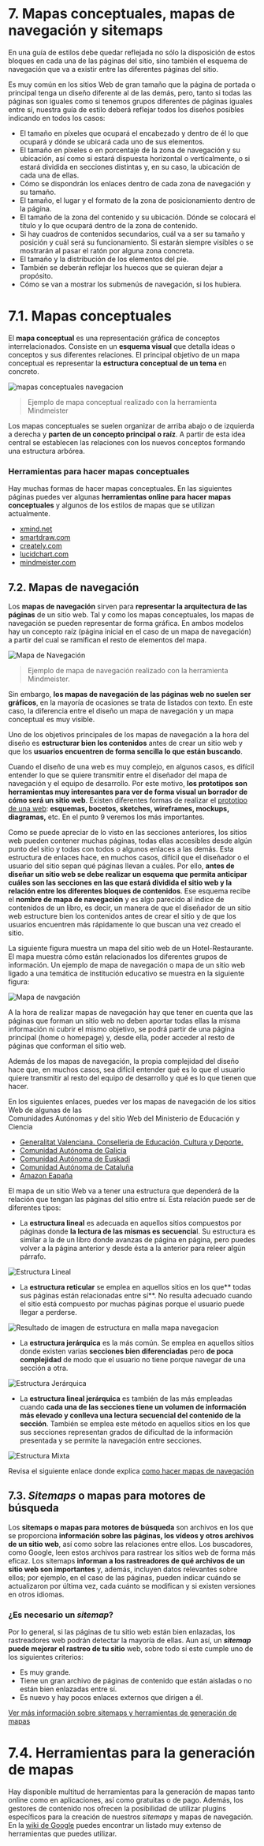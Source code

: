 # 7. Mapas conceptuales, mapas de navegación y sitemaps

En una guía de estilos debe quedar reflejada no sólo la disposición de estos bloques en cada una de las páginas del sitio, sino también el esquema de navegación que va a existir entre las diferentes páginas del sitio.

Es muy común en los sitios Web de gran tamaño que la página de portada o principal tenga un diseño diferente al de las demás, pero, tanto si todas las páginas son iguales como si tenemos grupos diferentes de páginas iguales entre sí, nuestra guía de estilo deberá reflejar todos los diseños posibles indicando en todos los casos:
- El tamaño en píxeles que ocupará el encabezado y dentro de él lo que ocupará y dónde se ubicará cada uno de sus elementos.
- El tamaño en píxeles o en porcentaje de la zona de navegación y su ubicación, así como si estará dispuesta horizontal o verticalmente, o si estará dividida en secciones distintas y, en su caso, la ubicación de cada una de ellas.
- Cómo se dispondrán los enlaces dentro de cada zona de navegación y su tamaño.
- El tamaño, el lugar y el formato de la zona de posicionamiento dentro de la página.
- El tamaño de la zona del contenido y su ubicación. Dónde se colocará el título y lo que ocupará dentro de la zona de contenido.
- Si hay cuadros de contenidos secundarios, cuál va a ser su tamaño y posición y cuál será su funcionamiento. Si estarán siempre visibles o se mostrarán al pasar el ratón por alguna zona concreta.
- El tamaño y la distribución de los elementos del pie.
- También se deberán reflejar los huecos que se quieran dejar a propósito.
- Cómo se van a mostrar los submenús de navegación, si los hubiera.

# 7.1. Mapas conceptuales

El **mapa conceptual** es una representación gráfica de conceptos interrelacionados. Consiste en un **esquema visual** que detalla ideas o conceptos y sus diferentes relaciones. El principal objetivo de un mapa conceptual es representar la **estructura conceptual de un tema** en concreto. 

![mapas conceptuales navegacion](img/07_01_mapas-conceptuales-navegacion.png)
> Ejemplo de mapa conceptual realizado con la herramienta Mindmeister

Los mapas conceptuales se suelen organizar de arriba abajo o de izquierda a derecha y **parten de un concepto principal o raíz**. A partir de esta idea central se establecen las relaciones con los nuevos conceptos formando una estructura arbórea.

### **Herramientas para hacer mapas conceptuales**

Hay muchas formas de hacer mapas conceptuales. En las siguientes páginas puedes ver algunas **herramientas online para hacer mapas conceptuales** y algunos de los estilos de mapas que se utilizan actualmente.

-   [xmind.net](https://www.xmind.net/)
-   [smartdraw.com](https://www.smartdraw.com/)
-   [creately.com](https://creately.com/)
-   [lucidchart.com](https://www.lucidchart.com/)
-   [mindmeister.com](https://www.mindmeister.com/)

## 7.2. Mapas de navegación

Los **mapas de navegación** sirven para **representar la arquitectura de las páginas** de un sitio web. Tal y como los mapas conceptuales, los mapas de navegación se pueden representar de forma gráfica. En ambos modelos hay un concepto raíz (página inicial en el caso de un mapa de navegación) a partir del cual se ramifican el resto de elementos del mapa.

![Mapa de Navegación](img/07_02_mapa-del-sitio.png)
>Ejemplo de mapa de navegación realizado con la herramienta Mindmeister.

Sin embargo, **los mapas de navegación de las páginas web no suelen ser gráficos**, en la mayoría de ocasiones se trata de listados con texto. En este caso, la diferencia entre el diseño un mapa de navegación y un mapa conceptual es muy visible.

Uno de los objetivos principales de los mapas de navegación a la hora del diseño es **estructurar bien los contenidos** antes de crear un sitio web y que los **usuarios encuentren de forma sencilla lo que están buscando**.

Cuando el diseño de una web es muy complejo, en algunos casos, es difícil entender lo que se quiere transmitir entre el diseñador del mapa de navegación y el equipo de desarrollo. Por este motivo, **los prototipos son herramientas muy interesantes para ver de forma visual un borrador de cómo será un sitio web**. Existen diferentes formas de realizar el [prototipo de una web](https://www.eniun.com/prototipos-diseno-interfaces-web/): **esquemas, bocetos, sketches, wireframes, mockups, diagramas,** etc. En el punto 9 veremos los más importantes.

Como se puede apreciar de lo visto en las secciones anteriores, los sitios web pueden contener muchas páginas, todas ellas accesibles desde algún punto del sitio y todas con todos o algunos enlaces a las demás. Esta estructura de enlaces hace, en muchos casos, difícil que el diseñador o el usuario del sitio sepan qué páginas llevan a cuáles. Por ello, **antes de diseñar un sitio web se debe realizar un esquema que permita anticipar cuáles son las secciones en las que estará dividida el sitio web y la relación entre los diferentes bloques de contenidos**. Ese esquema recibe el **nombre de mapa de navegación** y es algo parecido al índice de contenidos de un libro, es decir, un manera de que el diseñador de un sitio web estructure bien los contenidos antes de crear el sitio y de que los usuarios encuentren más rápidamente lo que buscan una vez creado el sitio.

La siguiente figura muestra un mapa del sitio web de un Hotel-Restaurante. El mapa muestra cómo están relacionados los diferentes grupos de información. Un ejemplo de mapa de navegación o mapa de un sitio web ligado a una temática de institución educativo se muestra en la siguiente figura:

![Mapa de navgación](img/07_03_MapaNavegacion.png)

A la hora de realizar mapas de navegación hay que tener en cuenta que las páginas que forman un sitio web no deben aportar todas ellas la misma información ni cubrir el mismo objetivo, se podrá partir de una página principal (home o homepage) y, desde ella, poder acceder al resto de páginas que conforman el sitio web.

Además de los mapas de navegación, la propia complejidad del diseño hace que, en muchos casos, sea difícil entender qué es lo que el usuario quiere transmitir al resto del equipo de desarrollo y qué es lo que tienen que hacer.

En los siguientes enlaces, puedes ver los mapas de navegación de los sitios Web de algunas de las\
Comunidades Autónomas y del sitio Web del Ministerio de Educación y Ciencia

-   [Generalitat Valenciana. Conselleria de Educación, Cultura y Deporte](http://www.ceice.gva.es/es/mapa-web)[.](http://www.ceice.gva.es/es/)
-   [Comunidad Autónoma de Galicia](http://www.xunta.es/mapa-do-portal)
-   [Comunidad Autónoma de Euskadi](http://www.euskadi.net/r33-2288/es/contenidos/informacion/mapa_web_euskadi/es_6313/sitio_web_euskadi.html)
-   [Comunidad Autónoma de Cataluña](http://www.gencat.cat/web/cas/mapa.htm)
-   [Amazon Eapaña](https://amazon-prensa.es/service/Mapa-Web.html)

El mapa de un sitio Web va a tener una estructura que dependerá de la relación que tengan las páginas del sitio entre sí. Esta relación puede ser de diferentes tipos:

-   La **estructura lineal** es adecuada en aquellos sitios compuestos por páginas donde **la lectura de las mismas es secuencia**l. Su estructura es similar a la de un libro donde avanzas de página en página, pero puedes volver a la página anterior y desde ésta a la anterior para releer algún párrafo.

![Estructura Lineal](img/07_04_LINEAL.gif)

-   La **estructura reticular** se emplea en aquellos sitios en los que** todas sus páginas están relacionadas entre sí**. No resulta adecuado cuando el sitio está compuesto por muchas páginas porque el usuario puede llegar a perderse.

![Resultado de imagen de estructura en malla mapa navegacion](img/07_05_nodos.gif)

-   La **estructura jerárquica** es la más común. Se emplea en aquellos sitios donde existen varias **secciones bien diferenciadas** pero **de poca complejidad** de modo que el usuario no tiene porque navegar de una sección a otra.

![Estructura Jerárquica](img/07_06_JERARQUICA.gif)

-   La **estructura lineal jerárquica** es también de las más empleadas cuando **cada una de las secciones tiene un volumen de información más elevado y conlleva una lectura secuencial del contenido de la sección**. También se emplea este método en aquellos sitios en los que sus secciones representan grados de dificultad de la información presentada y se permite la navegación entre secciones.

![Estructura Mixta](img/07_07_MIXTO.gif)

Revisa el siguiente enlace donde explica [como hacer mapas de navegación](https://blog.ida.cl/diseno/como-agrupar-contenidos-sueltos-en-mapas-de-navegacion/)

## 7.3. *Sitemaps* o mapas para motores de búsqueda

Los **sitemaps o mapas para motores de búsqueda** son archivos en los que se proporciona **información sobre las páginas, los vídeos y otros archivos de un sitio web**, así como sobre las relaciones entre ellos. Los buscadores, como Google, leen estos archivos para rastrear los sitios web de forma más eficaz. Los sitemaps **informan a los rastreadores de qué archivos de un sitio web son importantes** y, además, incluyen datos relevantes sobre ellos; por ejemplo, en el caso de las páginas, pueden indicar cuándo se actualizaron por última vez, cada cuánto se modifican y si existen versiones en otros idiomas.

### **¿Es necesario un *sitemap*?**

Por lo general, si las páginas de tu sitio web están bien enlazadas, los rastreadores web podrán detectar la mayoría de ellas. Aun así, un ***sitemap* puede mejorar el rastreo de tu sitio** web, sobre todo si este cumple uno de los siguientes criterios:

-   Es muy grande.
-   Tiene un gran archivo de páginas de contenido que están aisladas o no están bien enlazadas entre sí.
-   Es nuevo y hay pocos enlaces externos que dirigen a él.

[Ver más información sobre sitemaps y herramientas de generación de mapas](https://support.google.com/webmasters/answer/156184?hl=es)

# 7.4. Herramientas para la generación de mapas

Hay disponible multitud de herramientas para la generación de mapas tanto online como en aplicaciones, así como gratuitas o de pago. Además, los gestores de contenido nos ofrecen la posibilidad de utilizar plugins específicos para la creación de nuestros *sitemaps* y mapas de navegación. En la [wiki de Google](https://code.google.com/archive/p/sitemap-generators/wikis/SitemapGenerators.wiki) puedes encontrar un listado muy extenso de herramientas que puedes utilizar.